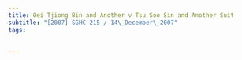 ```yaml
---
title: Oei Tjiong Bin and Another v Tsu Soo Sin and Another Suit 
subtitle: "[2007] SGHC 215 / 14\_December\_2007"
tags:


---
```


